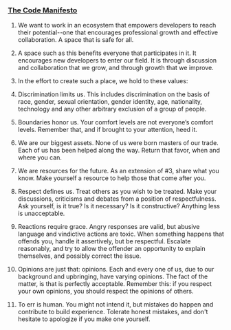 ### [The Code Manifesto](https://framework.zend.com/participate/code-manifesto) <br />

1. We want to work in an ecosystem that empowers developers to reach their potential--one that encourages professional growth and effective collaboration. A space that is safe for all.

2. A space such as this benefits everyone that participates in it. It encourages new developers to enter our field. It is through discussion and collaboration that we grow, and through growth that we improve.

3. In the effort to create such a place, we hold to these values:

4. Discrimination limits us. This includes discrimination on the basis of race, gender, sexual orientation, gender identity, age, nationality, technology and any other arbitrary exclusion of a group of people.

5. Boundaries honor us. Your comfort levels are not everyone’s comfort levels. Remember that, and if brought to your attention, heed it.

6. We are our biggest assets. None of us were born masters of our trade. Each of us has been helped along the way. Return that favor, when and where you can.

7. We are resources for the future. As an extension of #3, share what you know. Make yourself a resource to help those that come after you.

8. Respect defines us. Treat others as you wish to be treated. Make your discussions, criticisms and debates from a position of respectfulness. Ask yourself, is it true? Is it necessary? Is it constructive? Anything less is unacceptable.

9. Reactions require grace. Angry responses are valid, but abusive language and vindictive actions are toxic. When something happens that offends you, handle it assertively, but be respectful. Escalate reasonably, and try to allow the offender an opportunity to explain themselves, and possibly correct the issue.

10. Opinions are just that: opinions. Each and every one of us, due to our background and upbringing, have varying opinions. The fact of the matter, is that is perfectly acceptable. Remember this: if you respect your own opinions, you should respect the opinions of others.

11. To err is human. You might not intend it, but mistakes do happen and contribute to build experience. Tolerate honest mistakes, and don't hesitate to apologize if you make one yourself.
